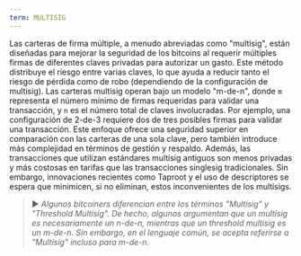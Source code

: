 ```yaml
---
term: MULTISIG
---
```


Las carteras de firma múltiple, a menudo abreviadas como "multisig", están diseñadas para mejorar la seguridad de los bitcoins al requerir múltiples firmas de diferentes claves privadas para autorizar un gasto. Este método distribuye el riesgo entre varias claves, lo que ayuda a reducir tanto el riesgo de pérdida como de robo (dependiendo de la configuración de multisig). Las carteras multisig operan bajo un modelo "m-de-n", donde `m` representa el número mínimo de firmas requeridas para validar una transacción, y `n` es el número total de claves involucradas. Por ejemplo, una configuración de 2-de-3 requiere dos de tres posibles firmas para validar una transacción. Este enfoque ofrece una seguridad superior en comparación con las carteras de una sola clave, pero también introduce más complejidad en términos de gestión y respaldo. Además, las transacciones que utilizan estándares multisig antiguos son menos privadas y más costosas en tarifas que las transacciones singlesig tradicionales. Sin embargo, innovaciones recientes como Taproot y el uso de descriptores se espera que minimicen, si no eliminan, estos inconvenientes de los multisigs.

> ► *Algunos bitcoiners diferencian entre los términos "Multisig" y "Threshold Multisig". De hecho, algunos argumentan que un multisig es necesariamente un n-de-n, mientras que un threshold multisig es un m-de-n. Sin embargo, en el lenguaje común, se acepta referirse a "Multisig" incluso para m-de-n.*